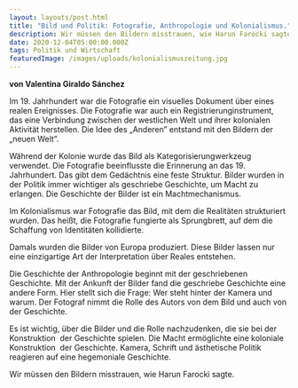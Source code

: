 ```yaml
---
layout: layouts/post.html
title: "Bild und Politik: Fotografie, Anthropologie und Kolonialismus."
description: Wir müssen den Bildern misstrauen, wie Harun Farocki sagte.
date: 2020-12-04T05:00:00.000Z
tags: Politik und Wirtschaft
featuredImage: /images/uploads/kolonialismuszeitung.jpg
---
```

**von Valentina Giraldo Sánchez**

Im 19. Jahrhundert war die Fotografie ein visuelles Dokument über eines realen Ereignisses. Die Fotografie war auch ein Registrierunginstrument, das eine Verbindung zwischen der westlichen Welt und ihrer kolonialen Aktivität herstellen. Die Idee des „Anderen” entstand mit den Bildern der „neuen Welt”.

Während der Kolonie wurde das Bild als Kategorisierungwerkzeug verwendet. Die Fotografie beeinflusste die Erinnerung an das 19. Jahrhundert. Das gibt dem Gedächtnis eine feste Struktur. Bilder wurden in der Politik immer wichtiger als geschriebe Geschichte, um Macht zu erlangen. Die Geschichte der Bilder ist ein Machtmechanismus.

Im Kolonialismus war Fotografie das Bild, mit dem die Realitäten strukturiert wurden. Das heißt, die Fotografie fungierte als Sprungbrett, auf dem die Schaffung von Identitäten kollidierte.

Damals wurden die Bilder von Europa produziert. Diese Bilder lassen nur eine einzigartige Art der Interpretation über Reales entstehen.

Die Geschichte der Anthropologie beginnt mit der geschriebenen Geschichte. Mit der Ankunft der Bilder fand die geschriebe Geschichte eine andere Form. Hier stellt sich die Frage: Wer steht hinter der Kamera und warum. Der Fotograf nimmt die Rolle des Autors von dem Bild und auch von der Geschichte.

Es ist wichtig, über die Bilder und die Rolle nachzudenken, die sie bei der Konstruktion  der Geschichte spielen. Die Macht ermöglichte eine koloniale Konstruktion  der Geschichte. Kamera, Schrift und ästhetische Politik reagieren auf eine hegemoniale Geschichte.

Wir müssen den Bildern misstrauen, wie Harun Farocki sagte.